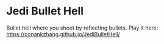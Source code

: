 # Jedi Bullet Hell
Bullet hell where you shoot by reflecting bullets. Play it here: https://conankzhang.github.io/JediBulletHell/
